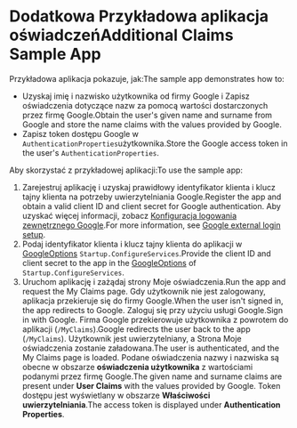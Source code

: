 # <a name="additional-claims-sample-app"></a><span data-ttu-id="e4fba-101">Dodatkowa Przykładowa aplikacja oświadczeń</span><span class="sxs-lookup"><span data-stu-id="e4fba-101">Additional Claims Sample App</span></span>

<span data-ttu-id="e4fba-102">Przykładowa aplikacja pokazuje, jak:</span><span class="sxs-lookup"><span data-stu-id="e4fba-102">The sample app demonstrates how to:</span></span>

* <span data-ttu-id="e4fba-103">Uzyskaj imię i nazwisko użytkownika od firmy Google i Zapisz oświadczenia dotyczące nazw za pomocą wartości dostarczonych przez firmę Google.</span><span class="sxs-lookup"><span data-stu-id="e4fba-103">Obtain the user's given name and surname from Google and store the name claims with the values provided by Google.</span></span>
* <span data-ttu-id="e4fba-104">Zapisz token dostępu Google w `AuthenticationProperties`użytkownika.</span><span class="sxs-lookup"><span data-stu-id="e4fba-104">Store the Google access token in the user's `AuthenticationProperties`.</span></span>

<span data-ttu-id="e4fba-105">Aby skorzystać z przykładowej aplikacji:</span><span class="sxs-lookup"><span data-stu-id="e4fba-105">To use the sample app:</span></span>

1. <span data-ttu-id="e4fba-106">Zarejestruj aplikację i uzyskaj prawidłowy identyfikator klienta i klucz tajny klienta na potrzeby uwierzytelniania Google.</span><span class="sxs-lookup"><span data-stu-id="e4fba-106">Register the app and obtain a valid client ID and client secret for Google authentication.</span></span> <span data-ttu-id="e4fba-107">Aby uzyskać więcej informacji, zobacz [Konfiguracja logowania zewnętrznego Google](https://docs.microsoft.com/aspnet/core/security/authentication/social/google-logins).</span><span class="sxs-lookup"><span data-stu-id="e4fba-107">For more information, see [Google external login setup](https://docs.microsoft.com/aspnet/core/security/authentication/social/google-logins).</span></span>
1. <span data-ttu-id="e4fba-108">Podaj identyfikator klienta i klucz tajny klienta do aplikacji w [GoogleOptions](https://docs.microsoft.com/dotnet/api/microsoft.aspnetcore.authentication.google.googleoptions) `Startup.ConfigureServices`.</span><span class="sxs-lookup"><span data-stu-id="e4fba-108">Provide the client ID and client secret to the app in the [GoogleOptions](https://docs.microsoft.com/dotnet/api/microsoft.aspnetcore.authentication.google.googleoptions) of `Startup.ConfigureServices`.</span></span>
1. <span data-ttu-id="e4fba-109">Uruchom aplikację i zażądaj strony Moje oświadczenia.</span><span class="sxs-lookup"><span data-stu-id="e4fba-109">Run the app and request the My Claims page.</span></span> <span data-ttu-id="e4fba-110">Gdy użytkownik nie jest zalogowany, aplikacja przekieruje się do firmy Google.</span><span class="sxs-lookup"><span data-stu-id="e4fba-110">When the user isn't signed in, the app redirects to Google.</span></span> <span data-ttu-id="e4fba-111">Zaloguj się przy użyciu usługi Google.</span><span class="sxs-lookup"><span data-stu-id="e4fba-111">Sign in with Google.</span></span> <span data-ttu-id="e4fba-112">Firma Google przekierowuje użytkownika z powrotem do aplikacji (`/MyClaims`).</span><span class="sxs-lookup"><span data-stu-id="e4fba-112">Google redirects the user back to the app (`/MyClaims`).</span></span> <span data-ttu-id="e4fba-113">Użytkownik jest uwierzytelniany, a Strona Moje oświadczenia zostanie załadowana.</span><span class="sxs-lookup"><span data-stu-id="e4fba-113">The user is authenticated, and the My Claims page is loaded.</span></span> <span data-ttu-id="e4fba-114">Podane oświadczenia nazwy i nazwiska są obecne w obszarze **oświadczenia użytkownika** z wartościami podanymi przez firmę Google.</span><span class="sxs-lookup"><span data-stu-id="e4fba-114">The given name and surname claims are present under **User Claims** with the values provided by Google.</span></span> <span data-ttu-id="e4fba-115">Token dostępu jest wyświetlany w obszarze **Właściwości uwierzytelniania**.</span><span class="sxs-lookup"><span data-stu-id="e4fba-115">The access token is displayed under **Authentication Properties**.</span></span>
